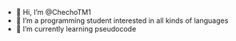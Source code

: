 - 👋 Hi, I’m @ChechoTM1
- 👀 I’m a programming student interested in all kinds of languages
- 🌱 I’m currently learning pseudocode

<!---
ChechoTM1/ChechoTM1 is a ✨ special ✨ repository because its `README.md` (this file) appears on your GitHub profile.
You can click the Preview link to take a look at your changes.
--->
